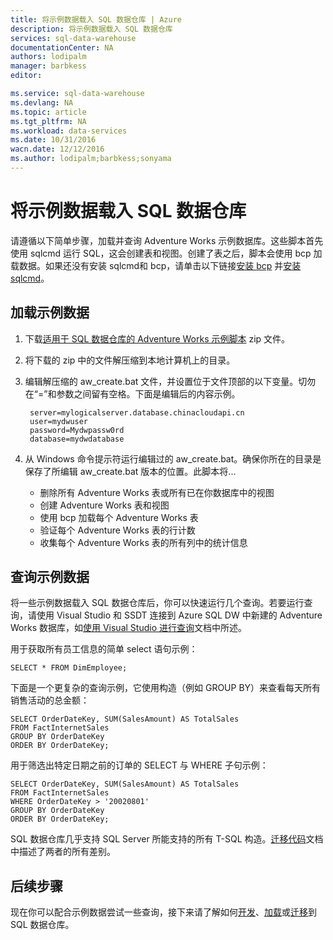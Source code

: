 ```yaml
---
title: 将示例数据载入 SQL 数据仓库 | Azure
description: 将示例数据载入 SQL 数据仓库
services: sql-data-warehouse
documentationCenter: NA
authors: lodipalm
manager: barbkess
editor: 

ms.service: sql-data-warehouse
ms.devlang: NA
ms.topic: article
ms.tgt_pltfrm: NA
ms.workload: data-services
ms.date: 10/31/2016
wacn.date: 12/12/2016
ms.author: lodipalm;barbkess;sonyama
---
```


# 将示例数据载入 SQL 数据仓库
请遵循以下简单步骤，加载并查询 Adventure Works 示例数据库。这些脚本首先使用 sqlcmd 运行 SQL，这会创建表和视图。创建了表之后，脚本会使用 bcp 加载数据。如果还没有安装 sqlcmd和 bcp，请单击以下链接[安装 bcp][install bcp] 并[安装 sqlcmd][install sqlcmd]。

## 加载示例数据
1. 下载[适用于 SQL 数据仓库的 Adventure Works 示例脚本][Adventure Works Sample Scripts for SQL Data Warehouse] zip 文件。
2. 将下载的 zip 中的文件解压缩到本地计算机上的目录。
3. 编辑解压缩的 aw\_create.bat 文件，并设置位于文件顶部的以下变量。切勿在“=”和参数之间留有空格。下面是编辑后的内容示例。

        server=mylogicalserver.database.chinacloudapi.cn
        user=mydwuser
        password=Mydwpassw0rd
        database=mydwdatabase
    
4. 从 Windows 命令提示符运行编辑过的 aw\_create.bat。确保你所在的目录是保存了所编辑 aw\_create.bat 版本的位置。此脚本将...
   
   * 删除所有 Adventure Works 表或所有已在你数据库中的视图
   * 创建 Adventure Works 表和视图
   * 使用 bcp 加载每个 Adventure Works 表
   * 验证每个 Adventure Works 表的行计数
   * 收集每个 Adventure Works 表的所有列中的统计信息

## 查询示例数据
将一些示例数据载入 SQL 数据仓库后，你可以快速运行几个查询。若要运行查询，请使用 Visual Studio 和 SSDT 连接到 Azure SQL DW 中新建的 Adventure Works 数据库，如[使用 Visual Studio 进行查询][query with Visual Studio]文档中所述。

用于获取所有员工信息的简单 select 语句示例：

    SELECT * FROM DimEmployee;

下面是一个更复杂的查询示例，它使用构造（例如 GROUP BY）来查看每天所有销售活动的总金额：

    SELECT OrderDateKey, SUM(SalesAmount) AS TotalSales
    FROM FactInternetSales
    GROUP BY OrderDateKey
    ORDER BY OrderDateKey;

用于筛选出特定日期之前的订单的 SELECT 与 WHERE 子句示例：

    SELECT OrderDateKey, SUM(SalesAmount) AS TotalSales
    FROM FactInternetSales
    WHERE OrderDateKey > '20020801'
    GROUP BY OrderDateKey
    ORDER BY OrderDateKey;

SQL 数据仓库几乎支持 SQL Server 所能支持的所有 T-SQL 构造。[迁移代码][migrate code]文档中描述了两者的所有差别。

## 后续步骤
现在你可以配合示例数据尝试一些查询，接下来请了解如何[开发][develop]、[加载][load]或[迁移][migrate]到 SQL 数据仓库。

<!--Image references-->

<!--Article references-->
[migrate]: ./sql-data-warehouse-overview-migrate.md
[develop]: ./sql-data-warehouse-overview-develop.md
[load]: ./sql-data-warehouse-overview-load.md
[query with Visual Studio]: ./sql-data-warehouse-query-visual-studio.md
[migrate code]: ./sql-data-warehouse-migrate-code.md
[install bcp]: ./sql-data-warehouse-load-with-bcp.md
[install sqlcmd]: ./sql-data-warehouse-get-started-connect-sqlcmd.md

<!--Other Web references-->

[Adventure Works Sample Scripts for SQL Data Warehouse]: https://migrhoststorage.blob.core.windows.net/sqldwsample/AdventureWorksSQLDW2012.zip

<!---HONumber=Mooncake_1205_2016-->